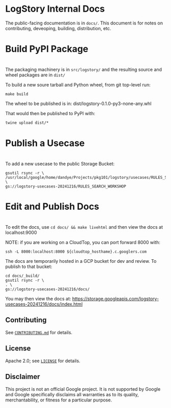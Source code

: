 # LogStory Internal Docs

The public-facing documentation is in `docs/`. This document is for notes on contributing, deveoping, building, distribution, etc.

#
# Build PyPI Package
#

The packaging machinery is in `src/logstory/` and the resulting source and wheel packages are in `dist/`

To build a new soure tarball and Python wheel, from git top-level run:
```
make build
```

The wheel to be published is in: dist/logstory-0.1.0-py3-none-any.whl

That would then be published to PyPI with:
```
twine upload dist/*
```

#
# Publish a Usecase
#

To add a new usecase to the public Storage Bucket:
```
gsutil rsync -r \
/usr/local/google/home/dandye/Projects/pkg101/logstory/usecases/RULES_SEARCH_WORKSHOP \
gs://logstory-usecases-20241216/RULES_SEARCH_WORKSHOP
```

#
# Edit and Publish Docs
#

To edit the docs, use `cd docs/ && make livehtml` and then view the docs at localhost:9000


NOTE: if you are working on a CloudTop, you can port forward 8000 with:
```
ssh -L 8000:localhost:8000 ${cloudtop_hosthame}.c.googlers.com
```


The docs are temporarily hosted in a GCP bucket for dev and review. To publish to that bucket:
```
cd docs/_build/
gsutil rsync -r \
. \
gs://logstory-usecases-20241216/docs/
```

You may then view the docs at:
https://storage.googleapis.com/logstory-usecases-20241216/docs/index.html


## Contributing

See [`CONTRIBUTING.md`](CONTRIBUTING.md) for details.

## License

Apache 2.0; see [`LICENSE`](LICENSE) for details.

## Disclaimer

This project is not an official Google project. It is not supported by
Google and Google specifically disclaims all warranties as to its quality,
merchantability, or fitness for a particular purpose.
